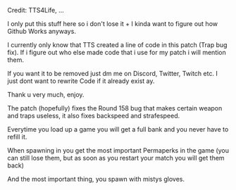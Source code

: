 Credit: 
TTS4Life, ... 

I only put this stuff here so i don't lose it + I kinda want to figure out how Github Works anyways. 

I currently only know that TTS created a line of code in this patch (Trap bug fix).
If i figure out who else made code that i use for my patch i will mention them. 

If you want it to be removed just dm me on Discord, Twitter, Twitch etc. 
I just dont want to rewrite Code if it already exist ay. 

Thank u very much, enjoy.  


The patch (hopefully) fixes the Round 158 bug that makes certain weapon and traps useless, it also 
fixes backspeed and strafespeed.

Everytime you load up a game you will get a full bank and you never have to refill it.

When spawning in you get the most important Permaperks in the game (you can still lose them, but as soon as you restart your match you will
get them back) 

And the most important thing, you spawn with mistys gloves.
